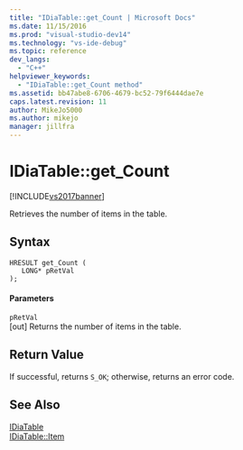 ```yaml
---
title: "IDiaTable::get_Count | Microsoft Docs"
ms.date: 11/15/2016
ms.prod: "visual-studio-dev14"
ms.technology: "vs-ide-debug"
ms.topic: reference
dev_langs: 
  - "C++"
helpviewer_keywords: 
  - "IDiaTable::get_Count method"
ms.assetid: bb47abe8-6706-4679-bc52-79f6444dae7e
caps.latest.revision: 11
author: MikeJo5000
ms.author: mikejo
manager: jillfra
---
```

# IDiaTable::get_Count
[!INCLUDE[vs2017banner](../../includes/vs2017banner.md)]

Retrieves the number of items in the table.  
  
## Syntax  
  
```cpp#  
HRESULT get_Count (   
   LONG* pRetVal  
);  
```  
  
#### Parameters  
 `pRetVal`  
 [out] Returns the number of items in the table.  
  
## Return Value  
 If successful, returns `S_OK`; otherwise, returns an error code.  
  
## See Also  
 [IDiaTable](../../debugger/debug-interface-access/idiatable.md)   
 [IDiaTable::Item](../../debugger/debug-interface-access/idiatable-item.md)
